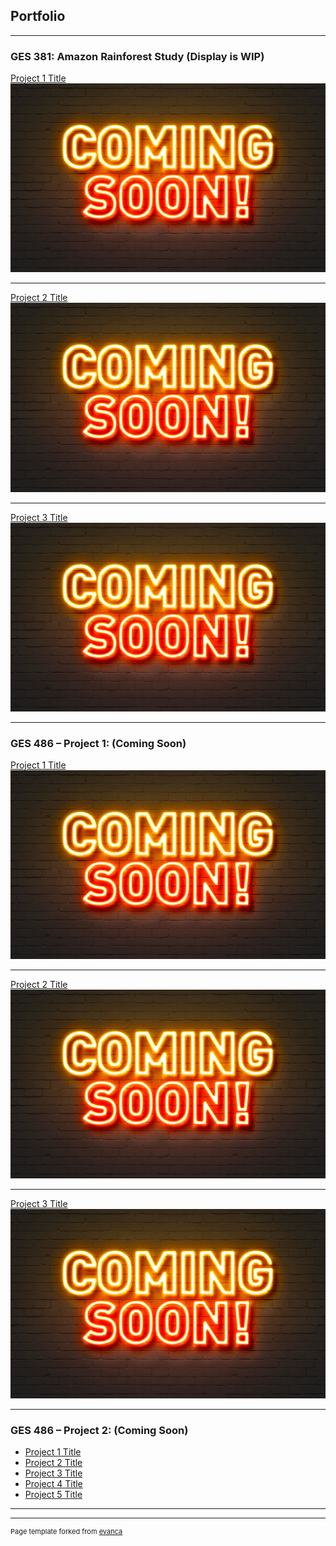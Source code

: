 ## Portfolio

---

### GES 381: Amazon Rainforest Study (Display is WIP)

[Project 1 Title](/sample_page)
<img src="images/AdobeStock_139559217.jpeg?raw=true"/>

---
[Project 2 Title](/pdf/sample_presentation.pdf)
<img src="images/AdobeStock_139559217.jpeg?raw=true"/>

---
[Project 3 Title](http://example.com/)
<img src="images/AdobeStock_139559217.jpeg?raw=true"/>

---

### GES 486 – Project 1: (Coming Soon)

[Project 1 Title](/sample_page)
<img src="images/AdobeStock_139559217.jpeg?raw=true"/>

---
[Project 2 Title](/pdf/sample_presentation.pdf)
<img src="images/AdobeStock_139559217.jpeg?raw=true"/>

---
[Project 3 Title](http://example.com/)
<img src="images/AdobeStock_139559217.jpeg?raw=true"/>

---
### GES 486 – Project 2: (Coming Soon)

- [Project 1 Title](http://example.com/)
- [Project 2 Title](http://example.com/)
- [Project 3 Title](http://example.com/)
- [Project 4 Title](http://example.com/)
- [Project 5 Title](http://example.com/)

---




---
<p style="font-size:11px">Page template forked from <a href="https://github.com/evanca/quick-portfolio">evanca</a></p>
<!-- Remove above link if you don't want to attibute -->

